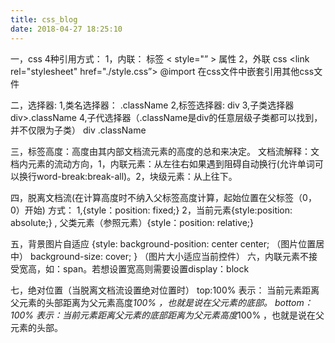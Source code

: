 ```yaml
---
title: css_blog
date: 2018-04-27 18:25:10
---
```

一，css 4种引用方式：
1，内联：<style></style> 标签
< style="” >  属性
2，外联   css  <link rel="stylesheet" href="./style.css”>
@import 在css文件中嵌套引用其他css文件

二，选择器:
1,类名选择器：
.className
2,标签选择器:
div
3,子类选择器
div>.className
4,子代选择器（.className是div的任意层级子类都可以找到，并不仅限为子类）
div .className

三，标签高度：高度由其内部文档流元素的高度的总和来决定。
文档流解释：文档内元素的流动方向，1，内联元素：从左往右如果遇到阻碍自动换行(允许单词可以换行word-break:break-all)。2，块级元素：从上往下。

四，脱离文档流(在计算高度时不纳入父标签高度计算，起始位置在父标签（0，0）开始)
方式：
1,{style：position: fixed;}
2，当前元素{style:position: absolute;}  ,  父类元素（参照元素）{style：position: relative;}

五，背景图片自适应
{style: background-position: center center;   （图片位置居中）
background-size: cover;    }            （图片大小适应当前控件）
六，内联元素不接受宽高，如：span。若想设置宽高则需要设置display：block

七，绝对位置（当脱离文档流设置绝对位置时）
top:100%  表示： 当前元素距离父元素的头部距离为父元素高度*100% ，也就是说在父元素的底部。
bottom：100%  表示：当前元素距离父元素的底部距离为父元素高度*100% ，也就是说在父元素的头部。

